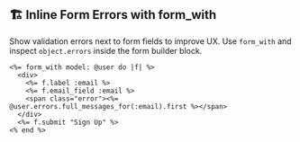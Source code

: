 ## 🏗️ Inline Form Errors with form_with
Show validation errors next to form fields to improve UX. Use `form_with` and inspect `object.errors` inside the form builder block.

```erb
<%= form_with model: @user do |f| %>
  <div>
    <%= f.label :email %>
    <%= f.email_field :email %>
    <span class="error"><%= @user.errors.full_messages_for(:email).first %></span>
  </div>
  <%= f.submit "Sign Up" %>
<% end %>
```